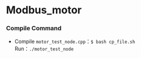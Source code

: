 # Modbus_motor


### Compile Command 
- Compile ```motor_test_node.cpp```：```$ bash cp_file.sh```
    Run：```./motor_test_node```
